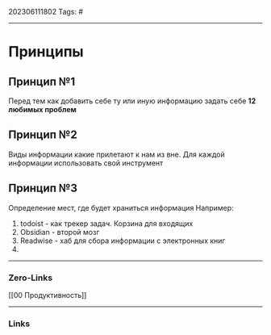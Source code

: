202306111802
Tags: #

---
# Принципы
## Принцип №1
Перед тем как добавить себе ту или иную информацию задать себе **12 любимых проблем**

## Принцип №2
Виды информации какие прилетают к нам из вне. Для каждой информации использовать свой инструмент

## Принцип №3
Определение мест, где будет храниться информация 
Например: 
1. todoist - как трекер задач. Корзина для входящих
2. Obsidian - второй мозг
3. Readwise - хаб для сбора информации с электронных книг
4. 


---
### Zero-Links
[[00 Продуктивность]]


---
### Links
